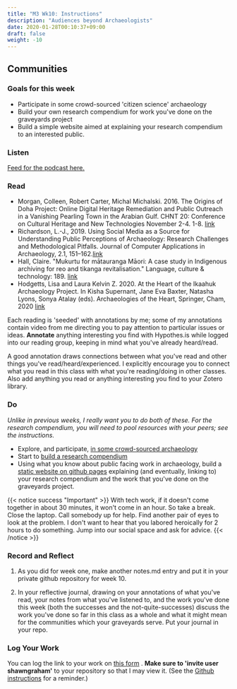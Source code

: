 ```yaml
---
title: "M3 Wk10: Instructions"
description: "Audiences beyond Archaeologists"
date: 2020-01-28T00:10:37+09:00
draft: false
weight: -10
---
```

## Communities

### Goals for this week

- Participate in some crowd-sourced 'citizen science' archaeology
- Build your own research compendium for work you've done on the graveyards project
- Build a simple website aimed at explaining your research compendium to an interested public.

### Listen

[Feed for the podcast here.](https://anchor.fm/s/1c3d3bfc/podcast/rss)


### Read

+ Morgan, Colleen, Robert Carter, Michal Michalski. 2016. The Origins of Doha Project: Online Digital Heritage Remediation and Public Outreach in a Vanishing Pearling Town in the Arabian Gulf. CHNT 20: Conference on Cultural Heritage and New Technologies November 2-4. 1-8. [link](http://eprints.whiterose.ac.uk/109405/1/eBook_CHNT20_Morgan_etal_2015.pdf)
+ Richardson, L.-J., 2019. Using Social Media as a Source for Understanding Public Perceptions of Archaeology: Research Challenges and Methodological Pitfalls. Journal of Computer Applications in Archaeology, 2.1, 151–162.[link](http://doi.org/10.5334/jcaa.39)
+ Hall, Claire. "Mukurtu for mātauranga Māori: A case study in Indigenous archiving for reo and tikanga revitalisation." Language, culture & technology: 189. [link](https://www.waikato.ac.nz/__data/assets/pdf_file/0007/394945/chapter25.pdf)
+ Hodgetts, Lisa and Laura Kelvin Z. 2020. At the Heart of the Ikaahuk Archaeology Project. In Kisha Supernant, Jane Eva Baxter, Natasha Lyons, Sonya Atalay (eds). Archaeologies of the Heart, Springer, Cham, 2020 [link](https://d1wqtxts1xzle7.cloudfront.net/62331014/Arch_of_the_Heart_2020_full_volume20200310-90042-hp4vm0.pdf?1583877426=&response-content-disposition=inline%3B+filename%3DArchaeologies_of_the_Heart.pdf&Expires=1594406138&Signature=F2bEAlsWUvWfv64GK42TOlwRpgNdVhCrIhpToIS6qTyuJmogjaOMml1~6XLWT2RCLwqtUN7iC6oYiXCJyDiswm7yPiExkaQ0mpz70DzeftlQ4MV-ckuSVFx6rLrvd9jpUea0mls9N6BKv-Ii1O8lqWWxf-hw~L0SxOlD1DPR9Vct5uVXEc6HJLtnl5snhV900mVHSjNEVgpVuuEc0MHu-OCNrWtBgKHh9ZpmZreESGBHM-YrXfNZlc2uF3BlFTpK-PALMcU3zIwJLXlyxk0U48NkVU8tQHG4I5ExSiQwFzJIfIyqgErT2Sk58NLVPGY1brHwBpyYMU5WQfLpBQR1Cw__&Key-Pair-Id=APKAJLOHF5GGSLRBV4ZA#page=97)

Each reading is 'seeded' with annotations by me; some of my annotations contain video from me directing you to pay attention to particular issues or ideas. **Annotate** anything interesting you find with Hypothes.is while logged into our reading group, keeping in mind what you've already heard/read.

A good annotation draws connections between what you've read and other things you've read/heard/experienced. I explicitly encourage you to connect what you read in this class with what you're reading/doing in other classes. Also add anything you read or anything interesting you find to your Zotero library.


### Do

_Unlike in previous weeks, I really want you to do both of these. For the research compendium, you will need to pool resources with your peers; see the instructions._

- Explore, and participate, [in some crowd-sourced archaeology](/week/10/sharing-authority)
- Start to [build a research compendium](/week/10/start-compendium)
- Using what you know about public facing work in archaeology, build a [static website on github pages](/week/10/static-websites) explaining (and eventually, linking to) your research compendium and the work that you've done on the graveyards project.

{{< notice success "Important" >}} With tech work, if it doesn't come together in about 30 minutes, it won't come in an hour. So take a break. Close the laptop. Call somebody up for help. Find another pair of eyes to look at the problem. I don't want to hear that you labored heroically for 2 hours to do something. Jump into our social space and ask for advice.
{{< /notice >}}

### Record and Reflect

1. As you did for week one, make another notes.md entry and put it in your private github repository for week 10.

2. In your reflective journal, drawing on your annotations of what you've read, your notes from what you've listened to, and the work you've done this week (both the successes and the not-quite-successes) discuss the work you've done so far in this class as a whole and what it might mean for the communities which your graveyards serve. Put your journal in your repo.

### Log Your Work

You can log the link to your work on [this form](https://forms.gle/9BMvFeFda9qq36fAA)
. **Make sure to 'invite user shawngraham'** to your repository so that I may view it. (See the [Github instructions](/week/1/github) for a reminder.)
